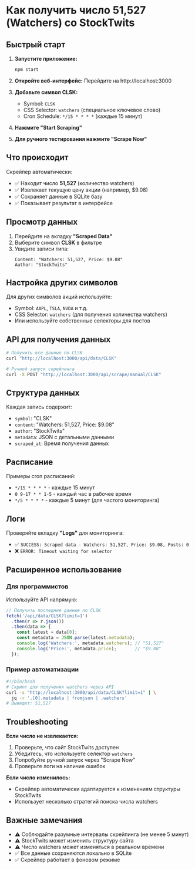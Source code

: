 # Как получить число 51,527 (Watchers) со StockTwits

## Быстрый старт

1. **Запустите приложение:**
   ```bash
   npm start
   ```

2. **Откройте веб-интерфейс:**
   Перейдите на http://localhost:3000

3. **Добавьте символ CLSK:**
   - Symbol: `CLSK`
   - CSS Selector: `watchers` (специальное ключевое слово)
   - Cron Schedule: `*/15 * * * *` (каждые 15 минут)

4. **Нажмите "Start Scraping"**

5. **Для ручного тестирования нажмите "Scrape Now"**

## Что происходит

Скрейпер автоматически:
- ✅ Находит число **51,527** (количество watchers)
- ✅ Извлекает текущую цену акции (например, $9.08)
- ✅ Сохраняет данные в SQLite базу
- ✅ Показывает результат в интерфейсе

## Просмотр данных

1. Перейдите на вкладку **"Scraped Data"**
2. Выберите символ **CLSK** в фильтре
3. Увидите записи типа:
   ```
   Content: "Watchers: 51,527, Price: $9.08"
   Author: "StockTwits"
   ```

## Настройка других символов

Для других символов акций используйте:
- Symbol: `AAPL`, `TSLA`, `NVDA` и т.д.
- CSS Selector: `watchers` (для получения количества watchers)
- Или используйте собственные селекторы для постов

## API для получения данных

```bash
# Получить все данные по CLSK
curl "http://localhost:3000/api/data/CLSK"

# Ручной запуск скрейпинга
curl -X POST "http://localhost:3000/api/scrape/manual/CLSK"
```

## Структура данных

Каждая запись содержит:
- `symbol`: "CLSK"
- `content`: "Watchers: 51,527, Price: $9.08"
- `author`: "StockTwits"
- `metadata`: JSON с детальными данными
- `scraped_at`: Время получения данных

## Расписание

Примеры cron расписаний:
- `*/15 * * * *` - каждые 15 минут
- `0 9-17 * * 1-5` - каждый час в рабочее время
- `*/5 * * * *` - каждые 5 минут (для частого мониторинга)

## Логи

Проверяйте вкладку **"Logs"** для мониторинга:
- ✅ `SUCCESS: Scraped data - Watchers: 51,527, Price: $9.08, Posts: 0`
- ❌ `ERROR: Timeout waiting for selector`

## Расширенное использование

### Для программистов

Используйте API напрямую:

```javascript
// Получить последние данные по CLSK
fetch('/api/data/CLSK?limit=1')
  .then(r => r.json())
  .then(data => {
    const latest = data[0];
    const metadata = JSON.parse(latest.metadata);
    console.log('Watchers:', metadata.watchers); // "51,527"
    console.log('Price:', metadata.price);       // "$9.08"
  });
```

### Пример автоматизации

```bash
#!/bin/bash
# Скрипт для получения watchers через API
curl -s "http://localhost:3000/api/data/CLSK?limit=1" | \
  jq -r '.[0].metadata | fromjson | .watchers'
# Выведет: 51,527
```

## Troubleshooting

**Если число не извлекается:**
1. Проверьте, что сайт StockTwits доступен
2. Убедитесь, что используете селектор `watchers`
3. Попробуйте ручной запуск через "Scrape Now"
4. Проверьте логи на наличие ошибок

**Если число изменилось:**
- Скрейпер автоматически адаптируется к изменениям структуры StockTwits
- Использует несколько стратегий поиска числа watchers

## Важные замечания

- ⚠️ Соблюдайте разумные интервалы скрейпинга (не менее 5 минут)
- ⚠️ StockTwits может изменить структуру сайта
- ⚠️ Число watchers может изменяться в реальном времени
- ✅ Все данные сохраняются локально в SQLite
- ✅ Скрейпер работает в фоновом режиме